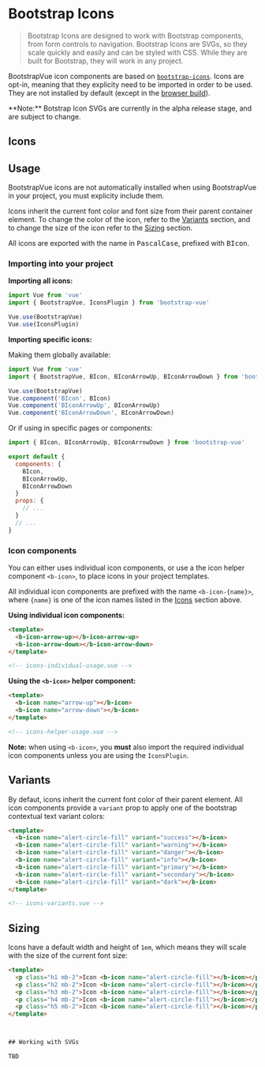 # Bootstrap Icons

> Bootstrap Icons are designed to work with Bootstrap components, from form controls to navigation.
> Bootstrap Icons are SVGs, so they scale quickly and easily and can be styled with CSS. While they
> are built for Bootstrap, they will work in any project.

BootstrapVue icon components are based on [`bootstrap-icons`](https://icons.getbootstrap.com/).
Icons are opt-in, meaning that they explicity need to be imported in order to be used. They are not
installed by default (except in the [browser build](/docs#build-variants)).

<p class="alert alert-info">
  **Note:** Botstrap Icon SVGs are currently in the alpha release stage, and are subject to change.
</p>

## Icons

<div class="bd-example notranslate">
  <!-- Component rendered by docs/pages/docs/icons.index.js -->
  <!-- We use a `<div is="...">` to prevent marked loader from mangling the unknown tag-->
  <div is="IconsTable"></div>
</div>

## Usage

BootstrapVue icons are not automatically installed when using BootstrapVue in your project, you
must explicity include them.

Icons inherit the current font color and font size from their parent container element. To change
the color of the icon, refer to the [Variants](#variants) section, and to change the size of the
icon refer to the [Sizing](#sizing) section.

All icons are exported with the name in <samp>PascalCase</samp>, prefixed with <samp>BIcon</samp>.

### Importing into your project

**Importing all icons:**

```js
import Vue from 'vue'
import { BootstrapVue, IconsPlugin } from 'bootstrap-vue'

Vue.use(BootstrapVue)
Vue.use(IconsPlugin)
```

**Importing specific icons:**

Making them globally available:

```js
import Vue from 'vue'
import { BootstrapVue, BIcon, BIconArrowUp, BIconArrowDown } from 'bootstrap-vue'

Vue.use(BootstrapVue)
Vue.component('BIcon', BIcon)
Vue.component('BIconArrowUp', BIconArrowUp)
Vue.component('BIconArrowDown', BIconArrowDown)
```

Or if using in specific pages or components:

```js
import { BIcon, BIconArrowUp, BIconArrowDown } from 'bootstrap-vue'

export default {
  components: {
    BIcon,
    BIconArrowUp,
    BIconArrowDown
  }
  props: {
    // ...
  }
  // ...
}
```

### Icon components

You can either uses individual icon components, or use a the icon helper component `<b-icon>`, to
place icons in your project templates.

All individual icon components are prefixed with the name `<b-icon-{name}>`, where `{name}` is one
of the icon names listed in the [Icons](#icons) section above.

**Using individual icon components:**

```html
<template>
  <b-icon-arrow-up></b-icon-arrow-up>
  <b-icon-arrow-down></b-icon-arrow-down>
</template>

<!-- icons-individual-usage.vue -->
```

**Using the `<b-icon>` helper component:**

```html
<template>
  <b-icon name="arrow-up"></b-icon>
  <b-icon name="arrow-down"></b-icon>
</template>

<!-- icons-helper-usage.vue -->
```

**Note:** when using `<b-icon>`, you **must** also import the required individual icon components
unless you are using the `IconsPlugin`.

## Variants

By defaut, icons inherit the current font color of their parent element.  All icon components
provide a `variant` prop to apply one of the bootstrap contextual text variant colors:

```html
<template>
  <b-icon name="alert-circle-fill" variant="success"></b-icon>
  <b-icon name="alert-circle-fill" variant="warning"></b-icon>
  <b-icon name="alert-circle-fill" variant="danger"></b-icon>
  <b-icon name="alert-circle-fill" variant="info"></b-icon>
  <b-icon name="alert-circle-fill" variant="primary"></b-icon>
  <b-icon name="alert-circle-fill" variant="secondary"></b-icon>
  <b-icon name="alert-circle-fill" variant="dark"></b-icon>
</template>

<!-- icons-variants.vue -->
```

## Sizing

Icons have a default width and height of `1em`, which means they will scale with the size of
the current font size:

```html
<template>
  <p class="h1 mb-2">Icon <b-icon name="alert-circle-fill"></b-icon></p>
  <p class="h2 mb-2">Icon <b-icon name="alert-circle-fill"></b-icon></p>
  <p class="h3 mb-2">Icon <b-icon name="alert-circle-fill"></b-icon></p>
  <p class="h4 mb-2">Icon <b-icon name="alert-circle-fill"></b-icon></p>
  <p class="h5 mb-2">Icon <b-icon name="alert-circle-fill"></b-icon></p>
</template>



## Working with SVGs

TBD
